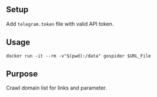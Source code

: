## Setup 

Add `telegram.token` file with valid API token.

## Usage


`docker run -it --rm -v"$(pwd):/data" gospider $URL_File`

## Purpose

Crawl domain list for links and parameter. 

